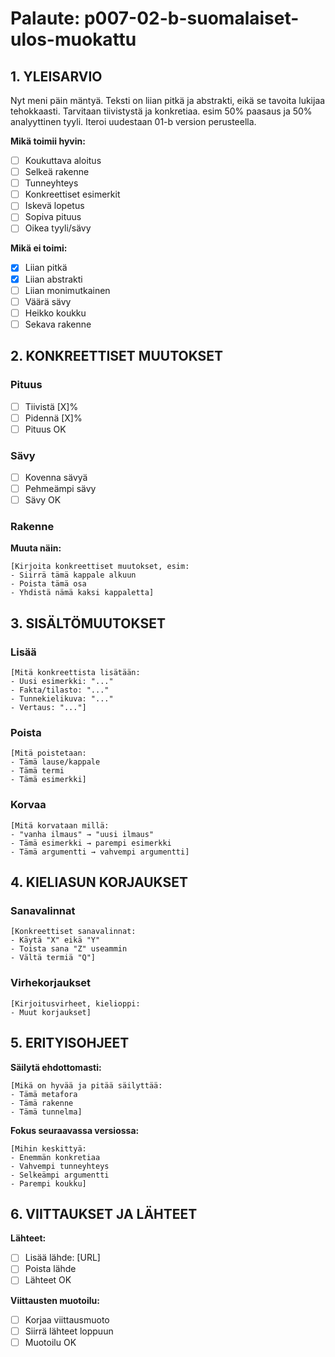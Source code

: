 # Palaute: p007-02-b-suomalaiset-ulos-muokattu

## 1. YLEISARVIO
Nyt meni päin mäntyä. Teksti on liian pitkä ja abstrakti, eikä se tavoita lukijaa tehokkaasti. Tarvitaan tiivistystä ja konkretiaa.
esim 50% paasaus ja 50% analyyttinen tyyli.
Iteroi uudestaan 01-b version perusteella.

**Mikä toimii hyvin:**
- [ ] Koukuttava aloitus
- [ ] Selkeä rakenne
- [ ] Tunneyhteys
- [ ] Konkreettiset esimerkit
- [ ] Iskevä lopetus
- [ ] Sopiva pituus
- [ ] Oikea tyyli/sävy

**Mikä ei toimi:**
- [x] Liian pitkä
- [x] Liian abstrakti
- [ ] Liian monimutkainen
- [ ] Väärä sävy
- [ ] Heikko koukku
- [ ] Sekava rakenne

## 2. KONKREETTISET MUUTOKSET

### Pituus
- [ ] Tiivistä [X]% 
- [ ] Pidennä [X]%
- [ ] Pituus OK

### Sävy
- [ ] Kovenna sävyä
- [ ] Pehmeämpi sävy
- [ ] Sävy OK

### Rakenne
**Muuta näin:**
```
[Kirjoita konkreettiset muutokset, esim:
- Siirrä tämä kappale alkuun
- Poista tämä osa
- Yhdistä nämä kaksi kappaletta]
```

## 3. SISÄLTÖMUUTOKSET

### Lisää
```
[Mitä konkreettista lisätään:
- Uusi esimerkki: "..."
- Fakta/tilasto: "..."
- Tunnekielikuva: "..."
- Vertaus: "..."]
```

### Poista
```
[Mitä poistetaan:
- Tämä lause/kappale
- Tämä termi
- Tämä esimerkki]
```

### Korvaa
```
[Mitä korvataan millä:
- "vanha ilmaus" → "uusi ilmaus"
- Tämä esimerkki → parempi esimerkki
- Tämä argumentti → vahvempi argumentti]
```

## 4. KIELIASUN KORJAUKSET

### Sanavalinnat
```
[Konkreettiset sanavalinnat:
- Käytä "X" eikä "Y"
- Toista sana "Z" useammin
- Vältä termiä "Q"]
```

### Virhekorjaukset
```
[Kirjoitusvirheet, kielioppi:
- Muut korjaukset]
```

## 5. ERITYISOHJEET

**Säilytä ehdottomasti:**
```
[Mikä on hyvää ja pitää säilyttää:
- Tämä metafora
- Tämä rakenne
- Tämä tunnelma]
```

**Fokus seuraavassa versiossa:**
```
[Mihin keskittyä:
- Enemmän konkretiaa
- Vahvempi tunneyhteys
- Selkeämpi argumentti
- Parempi koukku]
```

## 6. VIITTAUKSET JA LÄHTEET

**Lähteet:**
- [ ] Lisää lähde: [URL]
- [ ] Poista lähde
- [ ] Lähteet OK

**Viittausten muotoilu:**
- [ ] Korjaa viittausmuoto
- [ ] Siirrä lähteet loppuun
- [ ] Muotoilu OK

